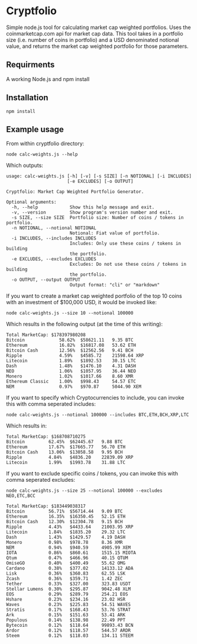 # Cryptfolio
Simple node.js tool for calculating market cap weighted portfolios.  Uses the coinmarketcap.com api for market cap data. This tool takes in a portfolio size (i.e. number of coins in portfolio) and a USD denominated notional value, and returns the market cap weighted portfolio for those parameters. 

## Requirments
A working Node.js and npm install

## Installation
`npm install`

## Example usage
From within cryptfolio directory:

`node calc-weights.js --help`

Which outputs:

```
usage: calc-weights.js [-h] [-v] [-s SIZE] [-n NOTIONAL] [-i INCLUDES]
                       [-e EXCLUDES] [-o OUTPUT]

Cryptfolio: Market Cap Weighted Portfolio Generator.

Optional arguments:
  -h, --help            Show this help message and exit.
  -v, --version         Show program's version number and exit.
  -s SIZE, --size SIZE  Portfolio size: Number of coins / tokens in portfolio.
  -n NOTIONAL, --notional NOTIONAL
                        Notional: Fiat value of portfolio.
  -i INCLUDES, --includes INCLUDES
                        Includes: Only use these coins / tokens in building
                        the portfolio.
  -e EXCLUDES, --excludes EXCLUDES
                        Excludes: Do not use these coins / tokens in building
                        the portfolio.
  -o OUTPUT, --output OUTPUT
                        Output format: "cli" or "markdown"
```

If you want to create a market cap weighted portfolio of the top 10 coins with an investment of $100,000 USD, it would be invoked like:

`node calc-weights.js --size 10 --notional 100000`

Which results in the following output (at the time of this writing):

```
Total MarketCap: $178397980208
Bitcoin         	58.62%	$58621.11	9.35 BTC
Ethereum        	16.82%	$16817.08	53.62 ETH
Bitcoin Cash    	12.56%	$12562.56	9.41 BCH
Ripple          	4.59%	$4585.72 	21598.64 XRP
Litecoin        	1.89%	$1892.53 	30.15 LTC
Dash            	1.48%	$1476.10 	4.31 DASH
NEO             	1.06%	$1057.95 	36.44 NEO
Monero          	1.02%	$1017.66 	8.60 XMR
Ethereum Classic	1.00%	$998.43  	54.57 ETC
NEM             	0.97%	$970.87  	5044.90 XEM
```

If you want to specify which Cryptocurrencies to include, you can invoke this with comma seperated includes:

`node calc-weights.js --notional 100000 --includes BTC,ETH,BCH,XRP,LTC`

Which results in:

```
Total MarketCap: $168708710275
Bitcoin     	62.45%	$62445.67	9.88 BTC
Ethereum    	17.67%	$17665.77	56.70 ETH
Bitcoin Cash	13.06%	$13058.58	9.95 BCH
Ripple      	4.84%	$4836.20 	22839.09 XRP
Litecoin    	1.99%	$1993.78 	31.88 LTC
```

If you want to exclude specific coins / tokens, you can invoke this with comma seperated excludes:

`node calc-weights.js --size 25 --notional 100000 --excludes NEO,ETC,BCC`

```
Total MarketCap: $183449038317
Bitcoin       	56.71%	$56714.44	9.09 BTC
Ethereum      	16.35%	$16350.45	52.15 ETH
Bitcoin Cash  	12.30%	$12304.78	9.15 BCH
Ripple        	4.43%	$4433.64 	21003.95 XRP
Litecoin      	1.84%	$1835.20 	29.32 LTC
Dash          	1.43%	$1429.57 	4.19 DASH
Monero        	0.98%	$978.78  	8.36 XMR
NEM           	0.94%	$940.59  	4905.99 XEM
IOTA          	0.86%	$860.61  	1515.15 MIOTA
Qtum          	0.47%	$466.96  	40.15 QTUM
OmiseGO       	0.40%	$400.49  	55.62 OMG
Cardano       	0.38%	$377.02  	14133.12 ADA
Lisk          	0.36%	$360.83  	62.55 LSK
Zcash         	0.36%	$359.71  	1.42 ZEC
Tether        	0.33%	$327.00  	323.83 USDT
Stellar Lumens	0.30%	$295.87  	9042.48 XLM
EOS           	0.29%	$289.79  	254.21 EOS
Hshare        	0.23%	$234.16  	23.02 HSR
Waves         	0.23%	$225.83  	54.51 WAVES
Stratis       	0.17%	$168.43  	53.76 STRAT
Ark           	0.15%	$151.63  	53.41 ARK
Populous      	0.14%	$138.98  	22.49 PPT
Bytecoin      	0.12%	$118.64  	99893.43 BCN
Ardor         	0.12%	$118.57  	544.57 ARDR
Steem         	0.12%	$118.03  	134.11 STEEM
```
